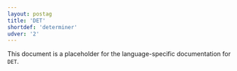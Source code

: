 ```yaml
---
layout: postag
title: 'DET'
shortdef: 'determiner'
udver: '2'
---
```


This document is a placeholder for the language-specific documentation
for `DET`.

